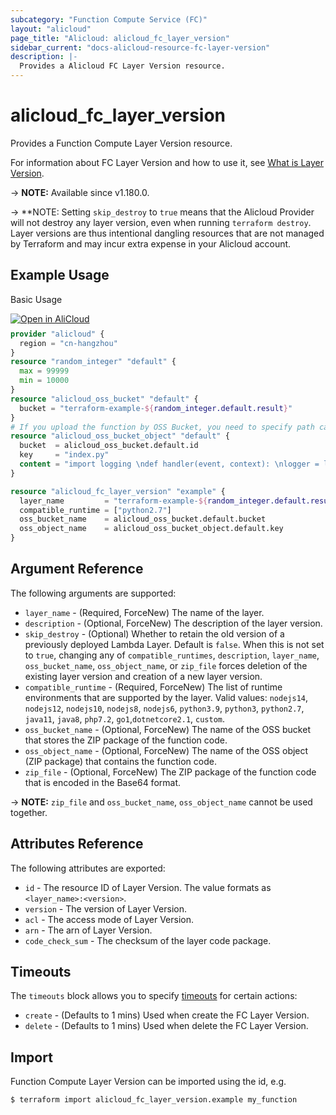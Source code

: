 ```yaml
---
subcategory: "Function Compute Service (FC)"
layout: "alicloud"
page_title: "Alicloud: alicloud_fc_layer_version"
sidebar_current: "docs-alicloud-resource-fc-layer-version"
description: |-
  Provides a Alicloud FC Layer Version resource.
---
```


# alicloud_fc_layer_version

Provides a Function Compute Layer Version resource.

For information about FC Layer Version and how to use it, see [What is Layer Version](https://www.alibabacloud.com/help/en/fc/developer-reference/api-fc-open-2021-04-06-createlayerversion).

-> **NOTE:** Available since v1.180.0.

-> **NOTE: Setting `skip_destroy` to `true` means that the Alicloud Provider will not destroy any layer version, even when running `terraform destroy`. Layer versions are thus intentional dangling resources that are not managed by Terraform and may incur extra expense in your Alicloud account.

## Example Usage

Basic Usage

<div style="display: block;margin-bottom: 40px;"><div class="oics-button" style="float: right;position: absolute;margin-bottom: 10px;">
  <a href="https://api.aliyun.com/api-tools/terraform?resource=alicloud_fc_layer_version&exampleId=91eb8b93-74c4-09dd-c73e-1c8b2aabeca4ffe5f7ed&activeTab=example&spm=docs.r.fc_layer_version.0.91eb8b9374&intl_lang=EN_US" target="_blank">
    <img alt="Open in AliCloud" src="https://img.alicdn.com/imgextra/i1/O1CN01hjjqXv1uYUlY56FyX_!!6000000006049-55-tps-254-36.svg" style="max-height: 44px; max-width: 100%;">
  </a>
</div></div>

```terraform
provider "alicloud" {
  region = "cn-hangzhou"
}
resource "random_integer" "default" {
  max = 99999
  min = 10000
}
resource "alicloud_oss_bucket" "default" {
  bucket = "terraform-example-${random_integer.default.result}"
}
# If you upload the function by OSS Bucket, you need to specify path can't upload by content.
resource "alicloud_oss_bucket_object" "default" {
  bucket  = alicloud_oss_bucket.default.id
  key     = "index.py"
  content = "import logging \ndef handler(event, context): \nlogger = logging.getLogger() \nlogger.info('hello world') \nreturn 'hello world'"
}

resource "alicloud_fc_layer_version" "example" {
  layer_name         = "terraform-example-${random_integer.default.result}"
  compatible_runtime = ["python2.7"]
  oss_bucket_name    = alicloud_oss_bucket.default.bucket
  oss_object_name    = alicloud_oss_bucket_object.default.key
}
```

## Argument Reference

The following arguments are supported:

* `layer_name` - (Required, ForceNew) The name of the layer.
* `description` - (Optional, ForceNew) The description of the layer version.
* `skip_destroy` - (Optional) Whether to retain the old version of a previously deployed Lambda Layer. Default is `false`. When this is not set to `true`, changing any of `compatible_runtimes`, `description`, `layer_name`, `oss_bucket_name`,  `oss_object_name`, or `zip_file` forces deletion of the existing layer version and creation of a new layer version.
* `compatible_runtime` - (Required, ForceNew) The list of runtime environments that are supported by the layer. Valid values: `nodejs14`, `nodejs12`, `nodejs10`, `nodejs8`, `nodejs6`, `python3.9`, `python3`, `python2.7`, `java11`, `java8`, `php7.2`, `go1`,`dotnetcore2.1`, `custom`.
* `oss_bucket_name` - (Optional, ForceNew) The name of the OSS bucket that stores the ZIP package of the function code.
* `oss_object_name` - (Optional, ForceNew) The name of the OSS object (ZIP package) that contains the function code.
* `zip_file` - (Optional, ForceNew) The ZIP package of the function code that is encoded in the Base64 format.

-> **NOTE:** `zip_file` and `oss_bucket_name`, `oss_object_name` cannot be used together.

## Attributes Reference

The following attributes are exported:

* `id` - The resource ID of Layer Version. The value formats as `<layer_name>:<version>`.
* `version` - The version of Layer Version.
* `acl` - The access mode of Layer Version.
* `arn` - The arn of Layer Version.
* `code_check_sum` - The checksum of the layer code package.

## Timeouts

The `timeouts` block allows you to specify [timeouts](https://www.terraform.io/docs/configuration-0-11/resources.html#timeouts) for certain actions:

* `create` - (Defaults to 1 mins) Used when create the FC Layer Version.
* `delete` - (Defaults to 1 mins) Used when delete the FC Layer Version.

## Import

Function Compute Layer Version can be imported using the id, e.g.

```shell
$ terraform import alicloud_fc_layer_version.example my_function
```